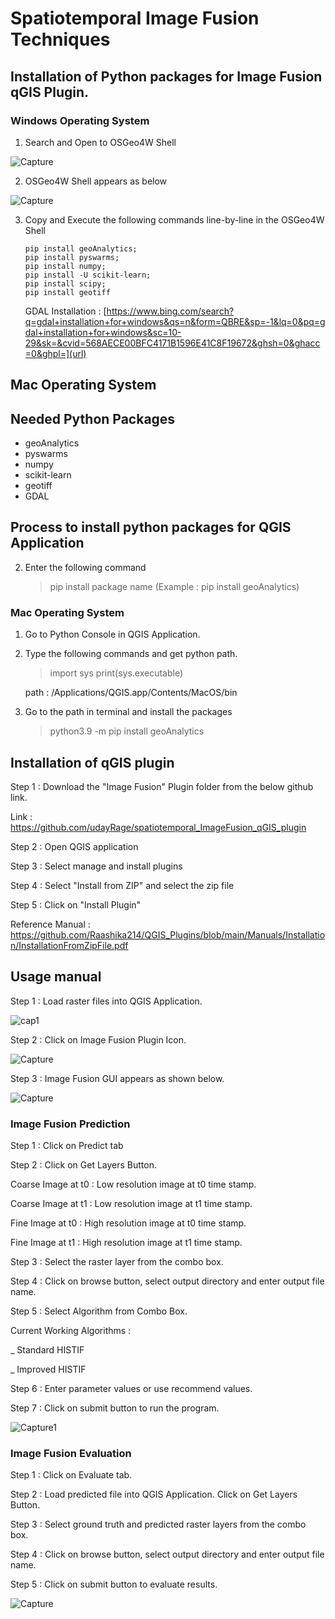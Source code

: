 # Spatiotemporal Image Fusion Techniques

## Installation of Python packages for Image Fusion qGIS Plugin.

### Windows Operating System 

1. Search and Open to OSGeo4W Shell

  ![Capture](https://user-images.githubusercontent.com/77494701/233246063-cdb77acb-8789-4dfb-8d22-b3adc583591b.PNG)

2. OSGeo4W Shell appears as below

![Capture](https://user-images.githubusercontent.com/77494701/233246323-7bcebece-42d7-475a-b6a1-58630ab5e894.PNG)

3. Copy and Execute the following commands line-by-line in the OSGeo4W Shell
     ```
     pip install geoAnalytics;
     pip install pyswarms;
     pip install numpy;
     pip install -U scikit-learn;
     pip install scipy;
     pip install geotiff
     ```
     GDAL Installation : 
     [https://www.bing.com/search?q=gdal+installation+for+windows&qs=n&form=QBRE&sp=-1&lq=0&pq=gdal+installation+for+windows&sc=10-29&sk=&cvid=568AECE00BFC4171B1596E41C8F19672&ghsh=0&ghacc=0&ghpl=](url)
     
## Mac Operating System


## Needed Python Packages
- geoAnalytics
- pyswarms
- numpy
- scikit-learn
- geotiff
- GDAL

## Process to install python packages for QGIS Application



2. Enter the following command 
    > pip install package name (Example : pip install geoAnalytics)

### Mac Operating System 
1. Go to Python Console in QGIS Application. 

2. Type the following commands and get python path. 
    > import sys
    > print(sys.executable)
    
    path : /Applications/QGIS.app/Contents/MacOS/bin
 
3. Go to the path in terminal and install the packages
    > python3.9 -m pip install geoAnalytics

## Installation of qGIS plugin

Step 1 : Download the "Image Fusion" Plugin folder from the below github link. 

Link : https://github.com/udayRage/spatiotemporal_ImageFusion_qGIS_plugin

Step 2 : Open QGIS application 

Step 3 : Select manage and install plugins 

Step 4 : Select "Install from ZIP" and select the zip file

Step 5 : Click on "Install Plugin"

Reference Manual : https://github.com/Raashika214/QGIS_Plugins/blob/main/Manuals/Installation/InstallationFromZipFile.pdf

## Usage manual

Step 1 : Load raster files into QGIS Application.

![cap1](https://user-images.githubusercontent.com/77494701/233036216-2553649a-2db1-42a3-8452-6b8b52d172f2.png)

Step 2 : Click on Image Fusion Plugin Icon.

![Capture](https://user-images.githubusercontent.com/77494701/233036816-82dab19b-3f03-4114-9a04-11fa6a44beba.PNG)

Step 3 : Image Fusion GUI appears as shown below.

![Capture](https://user-images.githubusercontent.com/77494701/233037217-2078ee4f-4de9-4cae-b829-bc1f42813cae.PNG)

### Image Fusion Prediction 

Step 1 : Click on Predict tab 

Step 2 : Click on Get Layers Button. 

Coarse Image at t0 : Low resolution image at t0 time stamp. 

Coarse Image at t1 : Low resolution image at t1 time stamp. 

Fine Image at t0 : High resolution image at t0 time stamp. 

Fine Image at t1 : High resolution image at t1 time stamp. 

Step 3 : Select the raster layer from the combo box.

Step 4 : Click on browse button, select output directory and enter output file name. 

Step 5 : Select Algorithm from Combo Box. 

Current Working Algorithms : 

_ Standard HISTIF

_ Improved HISTIF

Step 6 : Enter parameter values or use recommend values. 

Step 7 : Click on submit button to run the program. 

![Capture1](https://user-images.githubusercontent.com/77494701/233049811-36cb8c9f-6820-466e-9108-4ff2ca51bc70.PNG)



### Image Fusion Evaluation 

Step 1 : Click on Evaluate tab.

Step 2 : Load predicted file into QGIS Application. Click on Get Layers Button.

Step 3 : Select ground truth and predicted raster layers from the combo box. 

Step 4 : Click on browse button, select output directory and enter output file name. 

Step 5 : Click on submit button to evaluate results. 

![Capture](https://user-images.githubusercontent.com/77494701/233049835-e12882a7-69a1-4c7a-8173-565c95d9b27a.PNG)

